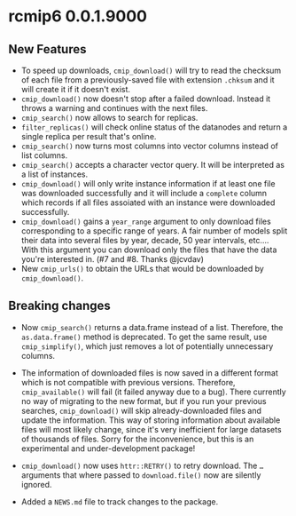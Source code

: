 # rcmip6 0.0.1.9000

## New Features

-   To speed up downloads, `cmip_download()` will try to read the checksum of each file from a previously-saved file with extension `.chksum` and it will create it if it doesn't exist.
-   `cmip_download()` now doesn't stop after a failed download. Instead it throws a warning and continues with the next files.
-   `cmip_search()` now allows to search for replicas.
-   `filter_replicas()` will check online status of the datanodes and return a single replica per result that's online.
-   `cmip_search()` now turns most columns into vector columns instead of list columns.
-   `cmip_search()` accepts a character vector query. It will be interpreted as a list of instances.
-   `cmip_download()` will only write instance information if at least one file was downloaded successfully and it will include a `complete` column which records if all files assoiated with an instance were downloaded successfully.
-   `cmip_download()` gains a `year_range` argument to only download files corresponding to a specific range of years. A fair number of models split their data into several files by year, decade, 50 year intervals, etc.... With this argument you can download only the files that have the data you're interested in. (#7 and #8. Thanks @jcvdav)
-   New `cmip_urls()` to obtain the URLs that would be downloaded by `cmip_download()`.

## Breaking changes

-   Now `cmip_search()` returns a data.frame instead of a list.
    Therefore, the `as.data.frame()` method is deprecated.
    To get the same result, use `cmip_simplify()`, which just removes a lot of potentially unnecessary columns.

-   The information of downloaded files is now saved in a different format which is not compatible with previous versions.
    Therefore, `cmip_available()` will fail (it failed anyway due to a bug).
    There currently no way of migrating to the new format, but if you run your previous searches, `cmip_download()` will skip already-downloaded files and update the information.
    This way of storing information about available files will most likely change, since it's very inefficient for large datasets of thousands of files.
    Sorry for the inconvenience, but this is an experimental and under-development package!

-   `cmip_download()` now uses `httr::RETRY()` to retry download.
    The `…` arguments that where passed to `download.file()` now are silently ignored.

-   Added a `NEWS.md` file to track changes to the package.
